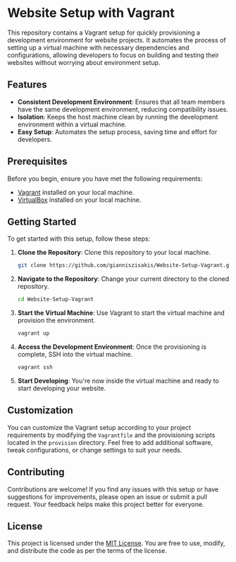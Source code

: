 # Website Setup with Vagrant

This repository contains a Vagrant setup for quickly provisioning a development environment for website projects. It automates the process of setting up a virtual machine with necessary dependencies and configurations, allowing developers to focus on building and testing their websites without worrying about environment setup.

## Features

- **Consistent Development Environment**: Ensures that all team members have the same development environment, reducing compatibility issues.
- **Isolation**: Keeps the host machine clean by running the development environment within a virtual machine.
- **Easy Setup**: Automates the setup process, saving time and effort for developers.

## Prerequisites

Before you begin, ensure you have met the following requirements:

- [Vagrant](https://www.vagrantup.com/downloads) installed on your local machine.
- [VirtualBox](https://www.virtualbox.org/wiki/Downloads) installed on your local machine.

## Getting Started

To get started with this setup, follow these steps:

1. **Clone the Repository**: Clone this repository to your local machine.

    ```bash
    git clone https://github.com/gianniszisakis/Website-Setup-Vagrant.git
    ```

2. **Navigate to the Repository**: Change your current directory to the cloned repository.

    ```bash
    cd Website-Setup-Vagrant
    ```

3. **Start the Virtual Machine**: Use Vagrant to start the virtual machine and provision the environment.

    ```bash
    vagrant up
    ```

4. **Access the Development Environment**: Once the provisioning is complete, SSH into the virtual machine.

    ```bash
    vagrant ssh
    ```

5. **Start Developing**: You're now inside the virtual machine and ready to start developing your website.

## Customization

You can customize the Vagrant setup according to your project requirements by modifying the `Vagrantfile` and the provisioning scripts located in the `provision` directory. Feel free to add additional software, tweak configurations, or change settings to suit your needs.

## Contributing

Contributions are welcome! If you find any issues with this setup or have suggestions for improvements, please open an issue or submit a pull request. Your feedback helps make this project better for everyone.

## License

This project is licensed under the [MIT License](LICENSE). You are free to use, modify, and distribute the code as per the terms of the license.

